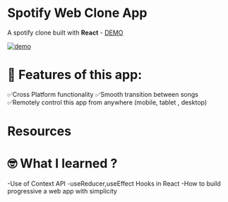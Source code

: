 
# Spotify Web Clone App

A spotify clone built with <strong>React</strong> - [DEMO]()

<a href="" ><img src="https://github.com/namratapdr/spotify-clone/blob/master/demo/platify.gif" alt="demo"></a>


# 📖 Features of this app:
✅Cross Platform functionality
✅Smooth transition between songs
✅Remotely control this app from anywhere (mobile, tablet , desktop)

# Resources 


# 🤓 What I learned ?
 -Use of Context API
 -useReducer,useEffect Hooks in React
 -How to build progressive a web app with simplicity

